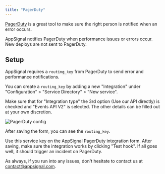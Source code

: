 ```yaml
---
title: "PagerDuty"
---
```


[PagerDuty](https://www.pagerduty.com) is a great tool to make sure the right person is notified when an error occurs.

AppSignal notifies PagerDuty when performance issues or errors occur. New deploys are not sent to PagerDuty.

## Setup

AppSignal requires a `routing_key` from PagerDuty to send error and performance notifications.

You can create a `routing_key` by adding a new "Integration" under "Configuration" > "Service Directory" > "New service".

Make sure that for "Integration type" the 3rd option (Use our API directly) is checked and "Events API V2" is selected.
The other details can be filled out at your own discretion.

![PagerDuty config](/assets/images/screenshots/pagerduty/service.png)

After saving the form, you can see the `routing_key`.

Use this service key on the AppSignal PagerDuty integration form. After saving, make sure the integration works by clicking "Test hook". If all goes well, it should trigger an incident on PagerDuty.

As always, if you run into any issues, don't hesitate to contact us at <a href="mailto:contact@appsignal.com">contact@appsignal.com</a>.
